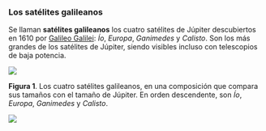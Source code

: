 ### Los satélites galileanos

Se llaman **satélites galileanos** los cuatro satélites de Júpiter descubiertos en 1610 por [Galileo Galilei](https://es.wikipedia.org/wiki/Galileo_Galilei): *Ío*, *Europa*, *Ganimedes* y *Calisto*. Son los más grandes de los satélites de Júpiter, siendo visibles incluso con telescopios de baja potencia.

![](https://upload.wikimedia.org/wikipedia/commons/thumb/f/fe/Jupiter_and_the_Galilean_Satellites.jpg/168px-Jupiter_and_the_Galilean_Satellites.jpg)

**Figura 1**. Los cuatro satélites galileanos, en una composición que compara sus tamaños con el tamaño de Júpiter. En orden descendente, son *Ío*, *Europa*, *Ganimedes* y *Calisto*.

![](https://www.aon.es/personales/seguro-perro-gato/wp-content/uploads/sites/2/2021/04/bichon-maltes.jpg)
